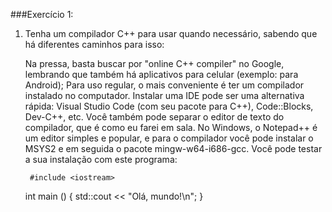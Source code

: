 
###Exercício 1:

1. Tenha um compilador C++ para usar quando necessário, sabendo que há diferentes caminhos para isso:

    Na pressa, basta buscar por "online C++ compiler" no Google, lembrando que também há aplicativos para celular (exemplo: para Android);
    Para uso regular, o mais conveniente é ter um compilador instalado no computador. Instalar uma IDE pode ser uma alternativa rápida: Visual Studio Code (com seu pacote para C++), Code::Blocks, Dev-C++, etc.
    Você também pode separar o editor de texto do compilador, que é como eu farei em sala. No Windows, o Notepad++ é um editor simples e popular, e para o compilador você pode instalar o MSYS2 e em seguida o pacote mingw-w64-i686-gcc.
    Você pode testar a sua instalação com este programa:
        
        
        #include <iostream>

    int main ()
    {
    std::cout << "Olá, mundo!\n";
    }
